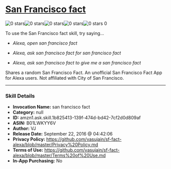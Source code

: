 # [San Francisco fact](http://alexa.amazon.com/#skills/amzn1.ask.skill.1b825413-139f-474d-bd42-7cf2d0d809af)
![0 stars](../../images/ic_star_border_black_18dp_1x.png)![0 stars](../../images/ic_star_border_black_18dp_1x.png)![0 stars](../../images/ic_star_border_black_18dp_1x.png)![0 stars](../../images/ic_star_border_black_18dp_1x.png)![0 stars](../../images/ic_star_border_black_18dp_1x.png) 0

To use the San Francisco fact skill, try saying...

* *Alexa, open san francisco fact*

* *Alexa, ask san francisco fact for san francisco fact*

* *Alexa, ask san francisco fact to give me a san francisco fact*

Shares a random San Francisco Fact. An unofficial San Francisco Fact App for Alexa users. Not affiliated with City of San Francisco.

***

### Skill Details

* **Invocation Name:** san francisco fact
* **Category:** null
* **ID:** amzn1.ask.skill.1b825413-139f-474d-bd42-7cf2d0d809af
* **ASIN:** B01LWKYY6V
* **Author:** VJ
* **Release Date:** September 22, 2016 @ 04:42:06
* **Privacy Policy:** https://github.com/vasujain/sf-fact-alexa/blob/master/Privacy%20Policy.md
* **Terms of Use:** https://github.com/vasujain/sf-fact-alexa/blob/master/Terms%20of%20Use.md
* **In-App Purchasing:** No
